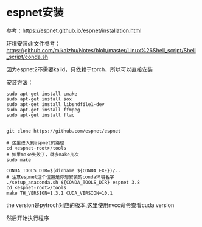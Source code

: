 # espnet安装

参考：https://espnet.github.io/espnet/installation.html

环境安装sh文件参考：https://github.com/mikaizhu/Notes/blob/master/Linux%26Shell_script/Shell_script/conda.sh

因为espnet2不需要kaild，只依赖于torch，所以可以直接安装

安装方法：

```
sudo apt-get install cmake
sudo apt-get install sox
sudo apt-get install libsndfile1-dev
sudo apt-get install ffmpeg
sudo apt-get install flac


git clone https://github.com/espnet/espnet

# 这里进入到espnet的路径
cd <espnet-root>/tools
# 如果make失败了，就多make几次
sudo make

CONDA_TOOLS_DIR=$(dirname ${CONDA_EXE})/..
# 注意espnet这个位置是你想安装的conda环境名字
./setup_anaconda.sh ${CONDA_TOOLS_DIR} espnet 3.8
cd <espnet-root>/tools
make TH_VERSION=1.3.1 CUDA_VERSION=10.1
```

the version是pytroch对应的版本,这里使用nvcc命令查看cuda version

然后开始执行程序
